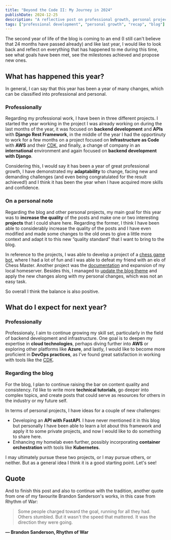 ```yaml
---
title: "Beyond the Code II: My Journey in 2024"
publishDate: 2024-12-25
description: "A reflective post on professional growth, personal projects, and future goals for the blog's second anniversary"
tags: ["professional development", "personal growth", "recap", "blog"]
---
```


The second year of life of the blog is coming to an end (I still can't believe that 24 months have passed already) and like last year, I would like to look back and reflect on everything that has happened to me during this time, see what goals have been met, see the milestones achieved and propose new ones.

## What has happened this year?
In general, I can say that this year has been a year of many changes, which can be classified into professional and personal.

### Professionally
Regarding my professional work, I have been in three different projects. I started the year working in the project I was already working on during the last months of the year, it was focused on **backend development** and **APIs** with **Django Rest Framework**, in the middle of the year I had the opportinuty to work for a few months on a project focused on **Infrastructure as Code** with **AWS** and their [CDK](https://bermu.dev/posts/first-steps-with-aws-cloud-development-kit/), and finally, a change of company in an **international** environment and again focused on **backend development with Django**.

Considering this, I would say it has been a year of great professional growth, I have demonstrated my **adaptability** to change, facing new and demanding challenges (and even being congratulated for the result achieved!) and I think it has been the year when I have acquired more skills and confidence.

### On a personal note
Regarding the blog and other personal projects, my main goal for this year was to **increase the quality** of the posts and make one or two interesting **projects** that I could share here. Regarding the former, I think I have been able to considerably increase the quality of the posts and I have even modified and made some changes to the old ones to give a little more context and adapt it to this new “quality standard” that I want to bring to the blog. 

In reference to the projects, I was able to develop a project of a [chess game bot](https://bermu.dev/posts/creating-a-chess-bot-to-beat-my-fide-master-friend/), where I had a lot of fun and I was able to defeat my friend with an elo of Chess Master. Another project was the [documentation](https://bermu.dev/posts/my-self-hosted-homelab/) and expansion of my local homeserver. Besides this, I managed to [update the blog theme](https://bermu.dev/posts/updating-blog-theme-to-the-latest-version/) and apply the new changes along with my personal changes, which was not an easy task.

So overall I think the balance is also positive.

## What do I expect for next year?

### Professionally
Professionaly, I aim to continue growing my skill set, particularly in the field of backend development and infrastructure. One goal is to deepen my expertise in **cloud technologies**, perhaps diving further into **AWS** or exploring other platforms like **Azure**, and lastly, I would like to become more proficient in **DevOps practices**, as I’ve found great satisfaction in working with tools like the [CDK](https://bermu.dev/posts/first-steps-with-aws-cloud-development-kit/).

### Regarding the blog
For the blog, I plan to continue raising the bar on content quality and consistency. I’d like to write more **technical tutorials**, go deeper into complex topics, and create posts that could serve as resources for others in the industry or my future self.

In terms of personal projects, I have ideas for a couple of new challenges:
- Developing an **API with FastAPI**. I have never mentioned it in this blog but personally I have been able to learn a lot about this framework and apply it to some private projects, and now I would like to do something to share here.
- Enhancing my homelab even further, possibly incorporating **container orchestration** with tools like **Kubernetes**.

I may ultimately pursue these two projects, or I may pursue others, or neither. But as a general idea I think it is a good starting point. Let's see!

## Quote

And to finish this post and also to continue with the tradition, another quote from one of my favourite Brandon Sanderson's works, in this case from Rhythm of War:

> Some people charged toward the goal, running for all they had. Others stumbled. But it wasn't the speed that mattered. It was the direction they were going.

**― Brandon Sanderson, Rhythm of War**